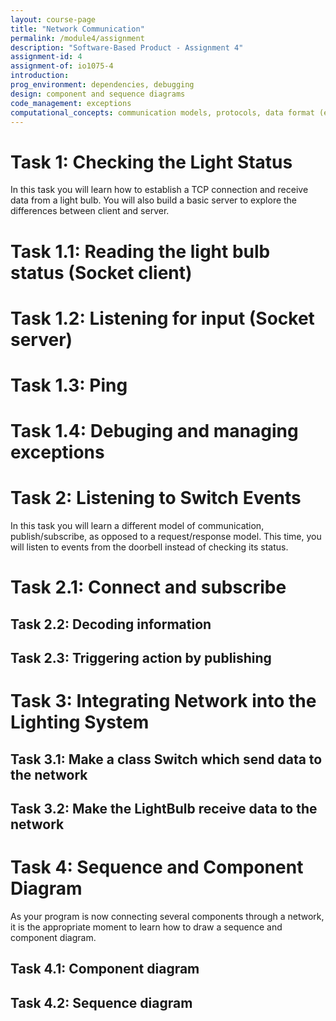 ```yaml
---
layout: course-page
title: "Network Communication"
permalink: /module4/assignment
description: "Software-Based Product - Assignment 4"
assignment-id: 4
assignment-of: io1075-4
introduction:
prog_environment: dependencies, debugging
design: component and sequence diagrams
code_management: exceptions
computational_concepts: communication models, protocols, data format (encoding, JSON)
---
```


# Task 1: Checking the Light Status

In this task you will learn how to establish a TCP connection and receive data from a light bulb. You will also build a basic server to explore the differences between client and server.

# Task 1.1: Reading the light bulb status (Socket client)
# Task 1.2: Listening for input (Socket server)
# Task 1.3: Ping
# Task 1.4: Debuging and managing exceptions

# Task 2: Listening to Switch Events

In this task you will learn a different model of communication, publish/subscribe, as opposed to a request/response model. This time, you will listen to events from the doorbell instead of checking its status.

# Task 2.1: Connect and subscribe

## Task 2.2: Decoding information
## Task 2.3: Triggering action by publishing

# Task 3: Integrating Network into the Lighting System

## Task 3.1: Make a class Switch which send data to the network
## Task 3.2: Make the LightBulb receive data to the network

# Task 4: Sequence and Component Diagram

As your program is now connecting several components through a network, it is the appropriate moment to learn how to draw a sequence and component diagram.

## Task 4.1: Component diagram
## Task 4.2: Sequence diagram
